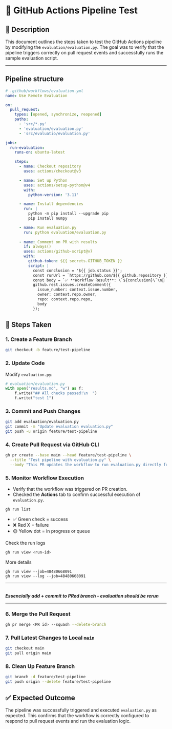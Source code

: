 # 🧪 GitHub Actions Pipeline Test

## 📄 Description

This document outlines the steps taken to test the GitHub Actions pipeline by modifying the `evaluation/evaluation.py`. The goal was to verify that the pipeline triggers correctly on pull request events and successfully runs the sample evaluation script.

---

## Pipeline structure

```yaml
# .github/workflows/evaluation.yml
name: Use Remote Evaluation

on:
  pull_request:
    types: [opened, synchronize, reopened]
    paths:
      - 'src/*.py'
      - 'evaluation/evaluation.py'
      - 'src/evaluatio/evaluation.py'

jobs:
  run-evaluation:
    runs-on: ubuntu-latest

    steps:
      - name: Checkout repository
        uses: actions/checkout@v3

      - name: Set up Python
        uses: actions/setup-python@v4
        with:
          python-version: '3.11'

      - name: Install dependencies
        run: |
          python -m pip install --upgrade pip
          pip install numpy

      - name: Run evaluation.py
        run: python evaluation/evaluation.py
        
      - name: Comment on PR with results
        if: always()
        uses: actions/github-script@v7
        with:
          github-token: ${{ secrets.GITHUB_TOKEN }}
          script: |
            const conclusion = '${{ job.status }}';
            const runUrl = `https://github.com/${{ github.repository }}/actions/runs/${{ github.run_id }}`;
            const body = `✅ **Workflow Result**: \`${conclusion}\`\n🔗 [View full pipeline run](${runUrl})`;
            github.rest.issues.createComment({
              issue_number: context.issue.number,
              owner: context.repo.owner,
              repo: context.repo.repo,
              body
            });
```

## 🚀 Steps Taken

### 1. Create a Feature Branch
```bash
git checkout -b feature/test-pipeline
```

### 2. Update Code
Modify `evaluation.py`:

```python
# evaluation/evaluation.py
with open("results.md", "w") as f:
    f.write("## All checks passed!\n  ")
    f.write("test 1")
```

### 3. Commit and Push Changes
```bash
git add evaluation/evaluation.py
git commit -m "Update evaluation evaluation.py"
git push -u origin feature/test-pipeline
```

### 4. Create Pull Request via GitHub CLI
```bash
gh pr create --base main --head feature/test-pipeline \
  --title "Test pipeline with evaluation.py" \
  --body "This PR updates the workflow to run evaluation.py directly for testing purposes."
```

### 5. Monitor Workflow Execution
- Verify that the workflow was triggered on PR creation.
- Checked the **Actions** tab to confirm successful execution of `evaluation.py`.

```bash
gh run list
```

- ✅ Green check = success
- ❌ Red X = failure
- 🟡 Yellow dot = in progress or queue


Check the run logs 
```bash
gh run view <run-id>
```

More details 
```
gh run view --job=48480668091
gh run view --log --job=48480668091
```


---
  
***<TO be checked: updating the PR>    
Essencially add + commit to PRed branch - evaluation should be rerun***

--- 

### 6. Merge the Pull Request
```bash
gh pr merge <PR id> --squash --delete-branch
```

### 7. Pull Latest Changes to Local `main`
```bash
git checkout main
git pull origin main
```

### 8. Clean Up Feature Branch
```bash
git branch -d feature/test-pipeline
git push origin --delete feature/test-pipeline
```


## ✅ Expected Outcome

The pipeline was successfully triggered and executed `evaluation.py` as expected. This confirms that the workflow is correctly configured to respond to pull request events and run the evaluation logic.
